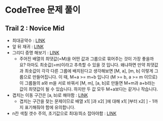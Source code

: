 # CodeTree 문제 풀이

## Trail 2 : Novice Mid

- 최대공약수 : [LINK](src/main/java/org/dukcode/ps/codetree/trail02/chapter01/lesson01/ChallengeFindTheGreatestCommonDivisor.java)
- 앞 뒤 재귀 : [LINK](src/main/java/org/dukcode/ps/codetree/trail02/chapter02/lesson01/TestStarOutputWithRecursiveFunction2.java)
- 그리디 증명 해보기 : [LINK](src/main/java/org/dukcode/ps/codetree/trail02/chapter03/lesson01/ChallengeGroupOfPairs.java)
  - 주어진 배열의 최댓값(=M)을 어떤 값과 그룹으로 묶어주는 것이 가장 좋을까요? 아마도 최솟값(=m)이라고 추측할 수 있을 것 입니다. 왜냐하면 만약 최댓값과 최솟값이 각각 다른 그룹에 배치된다고 생각해보면 [M, a], [m, b] 이렇게 그룹으로 만들어집니다. 이 때, M+a >= m+b 입니다 (M >= b, a >= m 이므로) 이 그룹들의 a와 m을 서로 바꿔서 [M, m], [a, b]로 만들면 M+m과 a+b라는 값이 최댓값이 될 수 있습니다. 하지만 두 값 모두 M+a보다는 같거나 작습니다.
- 겹치는 이동 구간은 [a, b)로 해야함 : [LINK](src/main/java/org/dukcode/ps/codetree/trail02/chapter04/lesson03/ChallengeAreaBeenToAndFrom2.java)
  - 겹치는 구간을 찾는 문제이므로 배열 x1[ ]과 x2[ ]에 대해 x1[ ]부터 x2[ ] - 1까지 표기해줘야 함에 유의합니다.
- n칸 색칠 갯수 주의, 초기값으로 최대/최소 잡아야함 : [LINK](src/main/java/org/dukcode/ps/codetree/trail02/chapter04/lesson03/ChallengePaintingWhiteBlack.java)